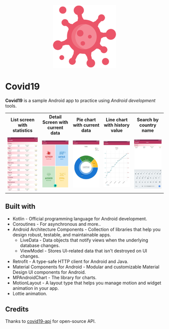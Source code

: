 <p align="center">
  <img src="art/icon.png" height="200"/>
</p>

# Covid19

**Covid19** is a sample Android app to practice using *Android development* tools.

<table style="width:100%">
  <tr>
    <th>List screen with statistics</th>
    <th>Detail Screen with current data</th>
    <th>Pie chart with current data</th>
    <th>Line chart with history value</th>
    <th>Search by country name</th>
  </tr>
  <tr>
    <td><img src="art/statistics.jpg"/></td>
    <td><img src="art/detail.jpg"/></td>
    <td><img src="art/pie_chart.jpg"/></td>
    <td><img src="art/line_chart.jpg"/></td>
    <td><img src="art/search.jpg"/></td>
  </tr>
</table>

## Built with
- Kotlin - Official programming language for Android development.
- Coroutines - For asynchronous and more..
- Android Architecture Components - Collection of libraries that help you design robust, testable, and maintainable apps.
  - LiveData - Data objects that notify views when the underlying database changes.
  - ViewModel - Stores UI-related data that isn't destroyed on UI changes.
- Retrofit - A type-safe HTTP client for Android and Java.
- Material Components for Android - Modular and customizable Material Design UI components for Android.
- MPAndroidChart - The library for charts.
- MotionLayout - A layout type that helps you manage motion and widget animation in your app.
- Lottie animation.

## Credits
Thanks to [covid19-api](https://covid19-api.com) for open-source API.